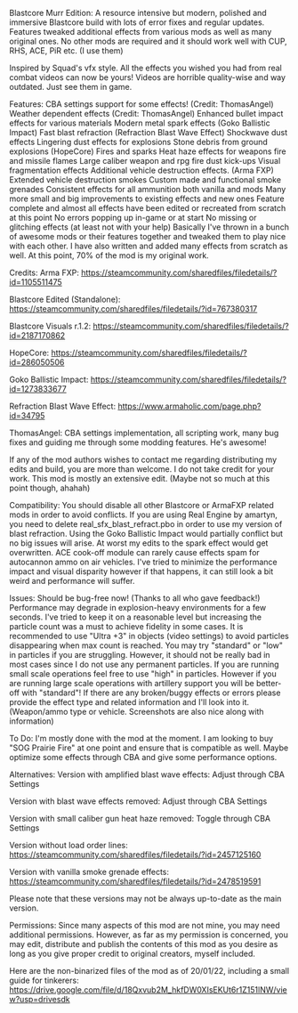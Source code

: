 Blastcore Murr Edition:
A resource intensive but modern, polished and immersive Blastcore build with lots of error fixes and regular updates.
Features tweaked additional effects from various mods as well as many original ones.
No other mods are required and it should work well with CUP, RHS, ACE, PiR etc. (I use them)

Inspired by Squad's vfx style. All the effects you wished you had from real combat videos can now be yours!
Videos are horrible quality-wise and way outdated. Just see them in game.


Features:
CBA settings support for some effects! (Credit: ThomasAngel)
Weather dependent effects (Credit: ThomasAngel)
Enhanced bullet impact effects for various materials
Modern metal spark effects (Goko Ballistic Impact)
Fast blast refraction (Refraction Blast Wave Effect)
Shockwave dust effects
Lingering dust effects for explosions
Stone debris from ground explosions (HopeCore)
Fires and sparks
Heat haze effects for weapons fire and missile flames
Large caliber weapon and rpg fire dust kick-ups
Visual fragmentation effects
Additional vehicle destruction effects. (Arma FXP)
Extended vehicle destruction smokes
Custom made and functional smoke grenades
Consistent effects for all ammunition both vanilla and mods
Many more small and big improvements to existing effects and new ones
Feature complete and almost all effects have been edited or recreated from scratch at this point
No errors popping up in-game or at start
No missing or glitching effects (at least not with your help)
Basically I've thrown in a bunch of awesome mods or their features together and tweaked them to play nice with each other.
I have also written and added many effects from scratch as well. At this point, 70% of the mod is my original work.


Credits:
Arma FXP: https://steamcommunity.com/sharedfiles/filedetails/?id=1105511475

Blastcore Edited (Standalone): https://steamcommunity.com/sharedfiles/filedetails/?id=767380317

Blastcore Visuals r.1.2: https://steamcommunity.com/sharedfiles/filedetails/?id=2187170862

HopeCore: https://steamcommunity.com/sharedfiles/filedetails/?id=286050506

Goko Ballistic Impact: https://steamcommunity.com/sharedfiles/filedetails/?id=1273833677

Refraction Blast Wave Effect: https://www.armaholic.com/page.php?id=34795

ThomasAngel: CBA settings implementation, all scripting work, many bug fixes and guiding me through some modding features. He's awesome!

If any of the mod authors wishes to contact me regarding distributing my edits and build, you are more than welcome. I do not take credit for your work. This mod is mostly an extensive edit. (Maybe not so much at this point though, ahahah)


Compatibility:
You should disable all other Blastcore or ArmaFXP related mods in order to avoid conflicts.
If you are using Real Engine by amartyn, you need to delete real_sfx_blast_refract.pbo in order to use my version of blast refraction.
Using the Goko Ballistic Impact would partially conflict but no big issues will arise. At worst my edits to the spark effect would get overwritten.
ACE cook-off module can rarely cause effects spam for autocannon ammo on air vehicles. I've tried to minimize the performance impact and visual disparity however if that happens, it can still look a bit weird and performance will suffer.

Issues:
Should be bug-free now! (Thanks to all who gave feedback!)
Performance may degrade in explosion-heavy environments for a few seconds. I've tried to keep it on a reasonable level but increasing the particle count was a must to achieve fidelity in some cases. It is recommended to use "Ultra +3" in objects (video settings) to avoid particles disappearing when max count is reached. You may try "standard" or "low" in particles if you are struggling. However, it should not be really bad in most cases since I do not use any permanent particles.
If you are running small scale operations feel free to use "high" in particles. However if you are running large scale operations with artillery support you will be better-off with "standard"!
If there are any broken/buggy effects or errors please provide the effect type and related information and I'll look into it. (Weapon/ammo type or vehicle. Screenshots are also nice along with information)

To Do:
I'm mostly done with the mod at the moment. I am looking to buy "SOG Prairie Fire" at one point and ensure that is compatible as well.
Maybe optimize some effects through CBA and give some performance options.

Alternatives:
Version with amplified blast wave effects:
Adjust through CBA Settings

Version with blast wave effects removed:
Adjust through CBA Settings

Version with small caliber gun heat haze removed:
Toggle through CBA Settings

Version without load order lines:
https://steamcommunity.com/sharedfiles/filedetails/?id=2457125160

Version with vanilla smoke grenade effects:
https://steamcommunity.com/sharedfiles/filedetails/?id=2478519591

Please note that these versions may not be always up-to-date as the main version.

Permissions:
Since many aspects of this mod are not mine, you may need additional permissions. However, as far as my permission is concerned, you may edit, distribute and publish the contents of this mod as you desire as long as you give proper credit to original creators, myself included.

Here are the non-binarized files of the mod as of 20/01/22, including a small guide for tinkerers:
https://drive.google.com/file/d/18Qxvub2M_hkfDW0XIsEKUt6r1Z151lNW/view?usp=drivesdk
